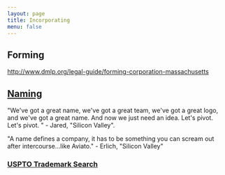 ```yaml
---
layout: page
title: Incorporating
menu: false
---
```


## Forming

http://www.dmlp.org/legal-guide/forming-corporation-massachusetts


## [Naming](https://www.youtube.com/watch?v=hsr-QfgFRh8)

"We've got a great name, we've got a great team, we've got a great logo, and
we've got a great name. And now we just need an idea. Let's pivot. Let's pivot.
" - Jared, "Silicon Valley".

"A name defines a company, it has to be something you can scream out after
intercourse...like Aviato." - Erlich, "Silicon Valley"

### [USPTO Trademark Search](http://tmsearch.uspto.gov/bin/gate.exe?f=login&p_lang=english&p_d=trmk)

